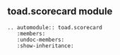 ## toad.scorecard module


```eval_rst
.. automodule:: toad.scorecard
   :members:
   :undoc-members:
   :show-inheritance:
```
